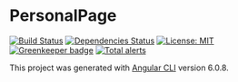 # PersonalPage

[![Build Status](https://travis-ci.org/pilmee/pilmee.svg?branch=master)](https://travis-ci.org/pilmee/pilmee) [![Dependencies Status](https://david-dm.org/pilmee/pilmee.svg)](https://david-dm.org/pilmee/pilmee.svg) [![License: MIT](https://img.shields.io/npm/l/package.json.svg)](https://opensource.org/licenses/MIT) [![Greenkeeper badge](https://badges.greenkeeper.io/pilmee/pilmee.svg)](https://greenkeeper.io/) [![Total alerts](https://img.shields.io/lgtm/alerts/g/pilmee/pilmee.svg?logo=lgtm&logoWidth=18)](https://lgtm.com/projects/g/pilmee/pilmee/alerts/)



This project was generated with [Angular CLI](https://github.com/angular/angular-cli) version 6.0.8.
